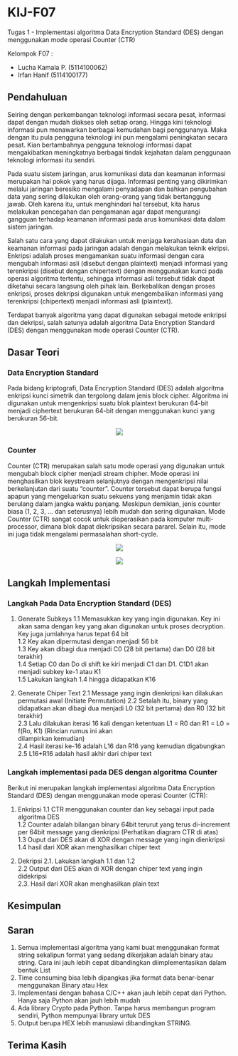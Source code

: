 # KIJ-F07
Tugas 1 - Implementasi algoritma Data Encryption Standard (DES) dengan menggunakan mode operasi Counter (CTR)

Kelompok F07 :
- Lucha Kamala P. (5114100062)
- Irfan Hanif     (5114100177)

## Pendahuluan
Seiring dengan perkembangan teknologi informasi secara pesat, informasi dapat dengan mudah diakses oleh setiap orang. Hingga kini teknologi informasi pun menawarkan berbagai kemudahan bagi penggunanya. Maka dengan itu pula pengguna teknologi ini pun mengalami peningkatan secara pesat. Kian bertambahnya pengguna teknologi informasi dapat mengakibatkan meningkatnya berbagai tindak kejahatan dalam penggunaan teknologi informasi itu sendiri.

Pada suatu sistem jaringan, arus komunikasi data dan keamanan informasi merupakan hal pokok yang harus dijaga. Informasi penting yang dikirimkan melalui jaringan beresiko mengalami penyadapan dan bahkan pengubahan data yang sering dilakukan oleh orang-orang yang tidak bertanggung jawab. Oleh karena itu, untuk menghindari hal tersebut, kita harus melakukan pencegahan dan pengamanan agar dapat mengurangi gangguan terhadap keamanan informasi pada arus komunikasi data dalam sistem jaringan.

Salah satu cara yang dapat dilakukan untuk menjaga kerahasiaan data dan keamanan informasi pada jaringan adalah dengan melakukan teknik ekripsi. Enkripsi adalah proses mengamankan suatu informasi dengan cara mengubah informasi asli (disebut dengan plaintext) menjadi informasi yang terenkripsi (disebut dengan chipertext) dengan menggunakan kunci pada operasi algoritma tertentu, sehingga informasi asli tersebut tidak dapat diketahui secara langsung oleh pihak lain. Berkebalikan dengan proses enkripsi, proses dekripsi digunakan untuk mengembalikan informasi yang terenkripsi (chipertext) menjadi informasi asli (plaintext).

Terdapat banyak algoritma yang dapat digunakan sebagai metode enkripsi dan dekripsi, salah satunya adalah algoritma Data Encryption Standard (DES) dengan menggunakan mode operasi Counter (CTR).

## Dasar Teori
### Data Encryption Standard
Pada bidang kriptografi, Data Encryption Standard (DES) adalah algoritma enkripsi kunci simetrik dan tergolong dalam jenis block cipher. Algoritma ini digunakan untuk mengenkripsi suatu blok plaintext berukuran 64-bit menjadi ciphertext berukuran 64-bit dengan menggunakan kunci yang berukuran 56-bit.

<p align="center"><img src="https://cloud.githubusercontent.com/assets/26644539/24416774/151755e4-1410-11e7-9915-ef648ed8ac24.png" /></p>

### Counter
Counter (CTR) merupakan salah satu mode operasi yang digunakan untuk mengubah block cipher menjadi stream chipher. Mode operasi ini menghasilkan blok keystream selanjutnya dengan mengenkripsi nilai berkelanjutan dari suatu “counter”. Counter tersebut dapat berupa fungsi apapun yang mengeluarkan suatu sekuens yang menjamin tidak akan berulang dalam jangka waktu panjang. Meskipun demikian, jenis counter biasa (1, 2, 3, … dan seterusnya) lebih mudah dan sering digunakan. Mode Counter (CTR) sangat cocok untuk dioperasikan pada komputer multi-processor, dimana blok dapat diekripsikan secara pararel. Selain itu, mode ini juga tidak mengalami permasalahan short-cycle.

<p align="center"><img src="https://cloud.githubusercontent.com/assets/26644539/24415268/1a5550ba-140b-11e7-92da-d8b3fa384ab9.png" /></p>

<p align="center"><img src="https://cloud.githubusercontent.com/assets/26644539/24416039/99f93a82-140d-11e7-8e2f-946ffdec317d.png" /></p>

## Langkah Implementasi
### Langkah Pada Data Encryption Standard (DES)
1. Generate Subkeys
1.1 Memasukkan key yang ingin digunakan. Key ini akan sama dengan key yang akan digunakan untuk proses decryption.
Key juga jumlahnya harus tepat 64 bit <br/>
1.2 Key akan dipermutasi dengan menjadi 56 bit <br/>
1.3 Key akan dibagi dua menjadi C0 (28 bit pertama) dan D0 (28 bit terakhir) <br/>
1.4 Setiap C0 dan Do di shift ke kiri menjadi C1 dan D1. C1D1 akan menjadi subkey ke-1 atau K1 <br/>
1.5 Lakukan langkah 1.4 hingga didapatkan K16 <br/>

2. Generate Chiper Text
2.1 Message yang ingin dienkripsi kan dilakukan permutasi awal (Initiate Permutation)
2.2 Setalah itu, binary yang didapatkan akan dibagi dua menjadi L0 (32 bit pertama) dan R0 (32 bit terakhir) <br/>
2.3 Lalu dilakukan iterasi 16 kali dengan ketentuan L1 = R0 dan R1 = L0 = f(Ro, K1) (Rincian rumus ini akan <br/>
dilampirkan kemudian) <br/>
2.4 Hasil iterasi ke-16 adalah L16 dan R16 yang kemudian digabungkan <br/>
2.5 L16+R16 adalah hasil akhir dari chiper text <br/>

### Langkah implementasi pada DES dengan algoritma Counter
Berikut ini merupakan langkah implementasi algoritma Data Encryption Standard (DES) dengan menggunakan mode operasi Counter (CTR):
1. Enkripsi
1.1 CTR menggunakan counter dan key sebagai input pada algoritma DES <br/>
1.2 Counter adalah bilangan binary 64bit terurut yang terus di-increment per 64bit message yang dienkripsi
(Perhatikan diagram CTR di atas) <br/>
1.3 Ouput dari DES akan di XOR dengan message yang ingin dienkripsi <br/>
1.4 hasil dari XOR akan menghasilkan chiper text <br/>

2. Dekripsi
2.1. Lakukan langkah 1.1 dan 1.2 <br/>
2.2 Output dari DES akan di XOR dengan chiper text yang ingin didekripsi <br/>
2.3. Hasil dari XOR akan menghasilkan plain text <br/>

## Kesimpulan

## Saran
1. Semua implementasi algoritma yang kami buat menggunakan format string sekalipun format yang sedang dikerjakan
adalah binary atau string. Cara ini jauh lebih cepat dibandingkan diimplementasikan dalam bentuk List
2. Time consuming bisa lebih dipangkas jika format data benar-benar menggunakan Binary atau Hex
3. Implementasi dengan bahasa C/C++ akan jauh lebih cepat dari Python. Hanya saja Python akan jauh lebih mudah
4. Ada library Crypto pada Python. Tanpa harus membangun program sendiri, Python mempunyai library untuk DES
5. Output berupa HEX lebih manusiawi dibandingkan STRING.

## Terima Kasih